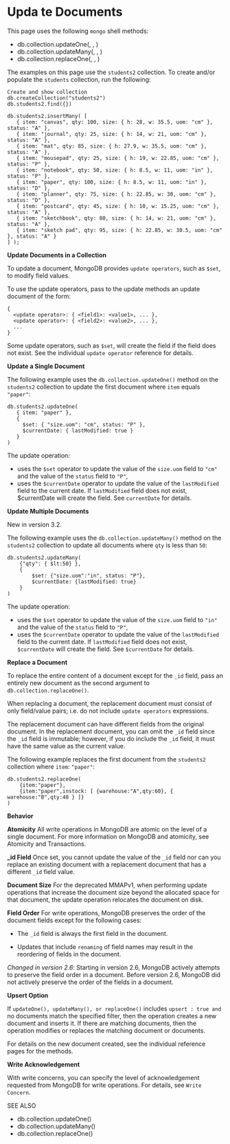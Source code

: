 # Upda te Documents

This page uses the following `mongo` shell methods:

- db.collection.updateOne(<filter>, <update>, <options>)
- db.collection.updateMany(<filter>, <update>, <options>)
- db.collection.replaceOne(<filter>, <update>, <options>)

The examples on this page use the `students2` collection. To create and/or populate the `students` collection, run the following:

```
Create and show collection
db.createCollection("students2")
db.students2.find({})
```

```
db.students2.insertMany( [
   { item: "canvas", qty: 100, size: { h: 28, w: 35.5, uom: "cm" }, status: "A" },
   { item: "journal", qty: 25, size: { h: 14, w: 21, uom: "cm" }, status: "A" },
   { item: "mat", qty: 85, size: { h: 27.9, w: 35.5, uom: "cm" }, status: "A" },
   { item: "mousepad", qty: 25, size: { h: 19, w: 22.85, uom: "cm" }, status: "P" },
   { item: "notebook", qty: 50, size: { h: 8.5, w: 11, uom: "in" }, status: "P" },
   { item: "paper", qty: 100, size: { h: 8.5, w: 11, uom: "in" }, status: "D" },
   { item: "planner", qty: 75, size: { h: 22.85, w: 30, uom: "cm" }, status: "D" },
   { item: "postcard", qty: 45, size: { h: 10, w: 15.25, uom: "cm" }, status: "A" },
   { item: "sketchbook", qty: 80, size: { h: 14, w: 21, uom: "cm" }, status: "A" },
   { item: "sketch pad", qty: 95, size: { h: 22.85, w: 30.5, uom: "cm" }, status: "A" }
] );
```

**Update Documents in a Collection**

To update a document, MongoDB provides `update operators`, such as `$set`, to modify field values.

To use the update operators, pass to the update methods an update document of the form:

```
{
  <update operator>: { <field1>: <value1>, ... },
  <update operator>: { <field2>: <value2>, ... },
  ...
}
```

Some update operators, such as `$set`, will create the field if the field does not exist. See the individual `update operator` reference for details.

**Update a Single Document**

The following example uses the `db.collection.updateOne()` method on the `students2` collection to update the first document where `item` equals `"paper"`:

```
db.students2.updateOne(
   { item: "paper" },
   {
     $set: { "size.uom": "cm", status: "P" },
     $currentDate: { lastModified: true }
   }
)
```
The update operation:

- uses the `$set` operator to update the value of the `size.uom` field to `"cm"` and the value of the `status` field to `"P"`,
- uses the `$currentDate` operator to update the value of the `lastModified` field to the current date. If `lastModified` field does not exist, $currentDate will create the field. See `currentDate` for details.

**Update Multiple Documents**

New in version 3.2.

The following example uses the `db.collection.updateMany()` method on the `students2` collection to update all documents where `qty` is less than `50`:

```
db.students2.updateMany(
    {"qty": { $lt:50} },
    {
        $set: {"size.uom":"in", status: "P"},
        $currentDate: {lastModified: true}
    }
)
```

The update operation:

- uses the `$set` operator to update the value of the `size.uom` field to `"in"` and the value of the `status` field to `"P"`,
- uses the `$currentDate` operator to update the value of the `lastModified` field to the current date. If `lastModified` field does not exist, `$currentDate` will create the field. See `$currentDate` for details.

**Replace a Document**

To replace the entire content of a document except for the `_id` field, pass an entirely new document as the second argument to `db.collection.replaceOne()`.

When replacing a document, the replacement document must consist of only field/value pairs; i.e. do not include `update operators` expressions.

The replacement document can have different fields from the original document. In the replacement document, you can omit the `_id` field since the `_id` field is immutable; however, if you do include the `_id` field, it must have the same value as the current value.

The following example replaces the first document from the `students2` collection where `item`: `"paper"`:

```
db.students2.replaceOne(
    {item:"paper"},
    {item:"paper",instock: [ {warehouse:"A",qty:60}, { warehouse:"B",qty:40 } ]}
)
```

**Behavior**

**Atomicity**
All write operations in MongoDB are atomic on the level of a single document. For more information on MongoDB and atomicity, see Atomicity and Transactions.

**_id Field**
Once set, you cannot update the value of the `_id` field nor can you replace an existing document with a replacement document that has a different `_id` field value.

**Document Size**
For the deprecated MMAPv1, when performing update operations that increase the document size beyond the allocated space for that document, the update operation relocates the document on disk.

**Field Order**
For write operations, MongoDB preserves the order of the document fields except for the following cases:

- The `_id` field is always the first field in the document.

- Updates that include `renaming` of field names may result in the reordering of fields in the document.

*Changed in version 2.6*: Starting in version 2.6, MongoDB actively attempts to preserve the field order in a document. Before version 2.6, MongoDB did not actively preserve the order of the fields in a document.

**Upsert Option**

If `updateOne(), updateMany(), or replaceOne()` includes `upsert : true and` no documents match the specified filter, then the operation creates a new document and inserts it. If there are matching documents, then the operation modifies or replaces the matching document or documents.

For details on the new document created, see the individual reference pages for the methods.

**Write Acknowledgement**

With write concerns, you can specify the level of acknowledgement requested from MongoDB for write operations. For details, see `Write Concern`.

SEE ALSO

- db.collection.updateOne()
- db.collection.updateMany()
- db.collection.replaceOne()